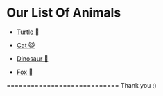 # Our List Of Animals


+ [Turtle :turtle: ](https://github.com/mariamisaeva/animals/blob/main/turtle.md#turtles)

+ [Cat :smiley_cat: ](https://github.com/mariamisaeva/animals/blob/main/cat.md#cats)

+ [Dinosaur :sauropod: ](https://github.com/mariamisaeva/animals/blob/main/dinosaur.md#dinosaurs)

+ [Fox :fox_face: ](https://github.com/mariamisaeva/animals/blob/new-feature/fox.md#foxes)

============================
Thank you :)

